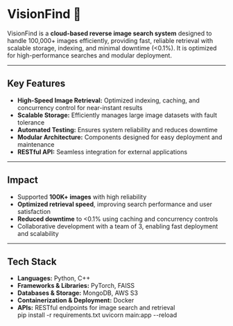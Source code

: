 # VisionFind 🚀
VisionFind is a **cloud-based reverse image search system** designed to handle 100,000+ images efficiently, providing fast, reliable retrieval with scalable storage, indexing, and minimal downtime (<0.1%). It is optimized for high-performance searches and modular deployment.

---

## Key Features
- **High-Speed Image Retrieval:** Optimized indexing, caching, and concurrency control for near-instant results  
- **Scalable Storage:** Efficiently manages large image datasets with fault tolerance  
- **Automated Testing:** Ensures system reliability and reduces downtime  
- **Modular Architecture:** Components designed for easy deployment and maintenance  
- **RESTful API:** Seamless integration for external applications  

---

## Impact
- Supported **100K+ images** with high reliability  
- **Optimized retrieval speed**, improving search performance and user satisfaction  
- **Reduced downtime** to <0.1% using caching and concurrency controls  
- Collaborative development with a team of 3, enabling fast deployment and scalability  

---

## Tech Stack
- **Languages:** Python, C++  
- **Frameworks & Libraries:** PyTorch, FAISS  
- **Databases & Storage:** MongoDB, AWS S3  
- **Containerization & Deployment:** Docker  
- **APIs:** RESTful endpoints for image search and retrieval  
pip install -r requirements.txt
uvicorn main:app --reload
